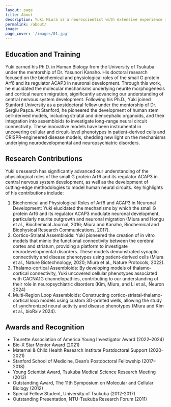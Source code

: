 ```yaml
---
layout: page
title: About
description: Yuki Miura is a neuroscientist with extensive experience in human neural circuit development, stem cell biology, and the modeling of neurodevelopmental disorders. His scientific journey began with a deep curiosity about the molecular and cellular mechanisms of brain assembly, leading him to pioneer cutting-edge methodologies using stem cell-based brain organoids and assembloids. Over the years, he has honed his expertise to decode the complexities of neural connectivity and its implications for neuropsychiatric disorders, such as autism spectrum disorders, schizophrenia, and Tourette syndrome.
permalink: /about/
image:
page_cover: '/images/01.jpg'
---
```


## Education and Training

Yuki earned his Ph.D. in Human Biology from the University of Tsukuba under the mentorship of Dr. Yasunori Kanaho. His doctoral research focused on the biochemical and physiological roles of the small G protein Arf6 and its regulator ACAP3 in neuronal development. Through this work, he elucidated the molecular mechanisms underlying neurite morphogenesis and cortical neuron migration, significantly advancing our understanding of central nervous system development.
Following his Ph.D., Yuki joined Stanford University as a postdoctoral fellow under the mentorship of Dr. Sergiu Pașca. At Stanford, he pioneered the development of human stem cell-derived models, including striatal and diencephalic organoids, and their integration into assembloids to investigate long-range neural circuit connectivity. These innovative models have been instrumental in uncovering cellular and circuit-level phenotypes in patient-derived cells and CRISPR-engineered disease models, shedding new light on the mechanisms underlying neurodevelopmental and neuropsychiatric disorders.

## Research Contributions

Yuki's research has significantly advanced our understanding of the physiological roles of the small G protein Arf6 and its regulator ACAP3 in central nervous system development, as well as the development of cutting-edge methodologies to model human neural circuits. Key highlights of his contributions include:
1. Biochemical and Physiological Roles of Arf6 and ACAP3 in Neuronal Development: Yuki elucidated the mechanisms by which the small G protein Arf6 and its regulator ACAP3 modulate neuronal development, particularly neurite outgrowth and neuronal migration (Miura and Hongu et al., Biochemical Journal, 2016; Miura and Kanaho, Biochemical and Biophysical Research Communications, 2017).
2. Cortico-Striatal Assembloids: Yuki pioneered the creation of in vitro models that mimic the functional connectivity between the cerebral cortex and striatum, providing a platform to investigate neurodevelopmental disorders. These models demonstrated synaptic connectivity and disease phenotypes using patient-derived cells (Miura et al., Nature Biotechnology, 2020; Miura et al., Nature Protocols, 2022).
3. Thalamo-cortical Assembloids: By developing models of thalamo-cortical connectivity, Yuki uncovered cellular phenotypes associated with CACNA1G channelopathies, contributing to our understanding of their role in neuropsychiatric disorders (Kim, Miura, and Li et al., Neuron 2024)
4. Multi-Region Loop Assembloids: Constructing cortico-striatal-thalamo-cortical loop models using custom 3D-printed wells, allowing the study of synchronized neural activity and disease phenotypes (Miura and Kim et al., bioRxiv 2024).

## Awards and Recognition

- Tourette Association of America Young Investigator Award (2022–2024)
- Bio-X Star Mentor Award (2021)
- Maternal & Child Health Research Institute Postdoctoral Support (2020–2021)
- Stanford School of Medicine, Dean’s Postdoctoral Fellowship (2017–2018)
- Young Scientist Award, Tsukuba Medical Science Research Meeting (2013)
- Outstanding Award, The 11th Symposium on Molecular and Cellular Biology (2012)
- Special Fellow Student, University of Tsukuba (2012-2017)
- Outstanding Presentation, NTU-Tsukuba Research Forum (2011)
  
